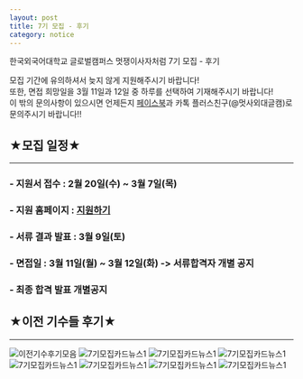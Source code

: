 ```yaml
---
layout: post
title: 7기 모집 - 후기
category: notice
---
```


한국외국어대학교 글로벌캠퍼스 멋쟁이사자처럼 7기 모집 - 후기  

모집 기간에 유의하셔서 늦지 않게 지원해주시기 바랍니다!  
또한, 면접 희망일을 3월 11일과 12일 중 하루를 선택하여 기재해주시기 바랍니다!  
이 밖의 문의사항이 있으시면 언제든지 [페이스북](https://web.facebook.com/likelionhufs/?ref=bookmarks)과 카톡 플러스친구(@멋사외대글캠)로 문의주시기 바랍니다!!  
  
  
## ★모집 일정★
* * *
### - 지원서 접수 : 2월 20일(수) ~ 3월 7일(목)
### - 지원 홈페이지 : [지원하기](https://apply.likelion.org/)
### - 서류 결과 발표 : 3월 9일(토)
### - 면접일 : 3월 11일(월) ~ 3월 12일(화) -> 서류합격자 개별 공지
### - 최종 합격 발표 개별공지


## ★이전 기수들 후기★
* * *
![이전기수후기모음](https://user-images.githubusercontent.com/37537330/53645770-f117f080-3c7c-11e9-9dd6-85549e828f3c.png)
![7기모집카드뉴스1](https://user-images.githubusercontent.com/37537330/53645776-f4ab7780-3c7c-11e9-9236-ed0e1f4562d7.png)
![7기모집카드뉴스1](https://user-images.githubusercontent.com/37537330/53645782-f70dd180-3c7c-11e9-884c-321eb9570b97.png)
![7기모집카드뉴스1](https://user-images.githubusercontent.com/37537330/53645786-f9702b80-3c7c-11e9-9866-fdc2894142e8.png)
![7기모집카드뉴스1](https://user-images.githubusercontent.com/37537330/53645791-fc6b1c00-3c7c-11e9-85f2-cdc9e34d6617.png)
![7기모집카드뉴스1](https://user-images.githubusercontent.com/37537330/53645794-ff660c80-3c7c-11e9-8305-18eff7c0e663.png)
![7기모집카드뉴스1](https://user-images.githubusercontent.com/37537330/53676387-ded19d00-3ce4-11e9-9295-dd54bffeba1d.png)
![7기모집카드뉴스1](https://user-images.githubusercontent.com/37537330/53645831-1a388100-3c7d-11e9-93ad-baeb61b2055e.png)
